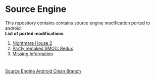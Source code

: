 # Source Engine
This repository contains contains source engine modification ported to android  
**List of ported modifications**  
1. [Nightmare House 2](https://github.com/ItzVladik/source-engine/tree/nh2)
2. [Partly remaked SMOD: Redux](https://github.com/ItzVladik/source-engine/tree/smod)
3. [Missing Information](https://github.com/ItzVladik/source-engine/tree/mi)
#
[Source Engine Android Clean Branch](https://github.com/ItzVladik/source-engine/tree/master)
